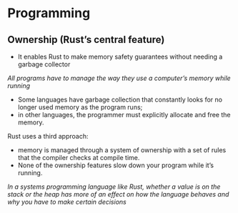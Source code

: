 # Programming

## Ownership (Rust’s central feature)
- It enables Rust to make memory safety guarantees without needing a garbage collector

*All programs have to manage the way they use a computer’s memory while running*

- Some languages have garbage collection that constantly looks for no longer used memory as the program runs; 
- in other languages, the programmer must explicitly allocate and free the memory. 

Rust uses a third approach: 

- memory is managed through a system of ownership with a set of rules that the compiler checks at compile time. 
- None of the ownership features slow down your program while it’s running.

*In a systems programming language like Rust, whether a value is on the stack or the heap has more of an effect on how the language behaves and why you have to make certain decisions*



